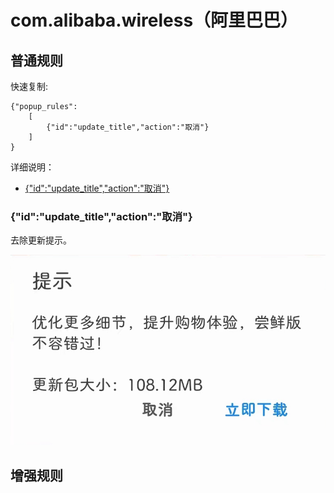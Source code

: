 # com.alibaba.wireless（阿里巴巴）

## 普通规则

快速复制:
```
{"popup_rules":
    [
        {"id":"update_title","action":"取消"}
    ]
}
```
详细说明：
- [{"id":"update_title","action":"取消"}](#idupdate_titleaction取消)

### {"id":"update_title","action":"取消"}
去除更新提示。

![](./assets/update_title.jpg)

## 增强规则
